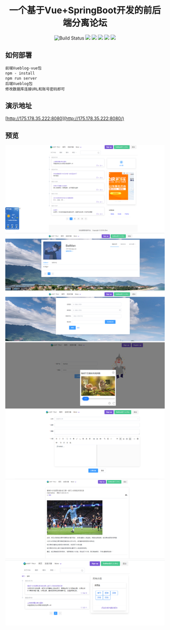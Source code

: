 <h1 align="center">
一个基于Vue+SpringBoot开发的前后端分离论坛
</h1>
<p align="center">
	<a>
		<img src="https://img.shields.io/badge/Java-1.8-brightgreen" alt="Build Status">
	</a>
	<a>
		<img src="https://img.shields.io/badge/MyBatisPlus-3.2.0-brightgreen">
	</a>
	<a>
		<img src="https://img.shields.io/badge/SpringBoot-1.4.1-red">
	</a>
	<a>
		<img src="https://img.shields.io/badge/Maven-3.8.1-red">
	</a>
	<a>
		<img src="https://img.shields.io/badge/Vue-2.6.11-brightgreen">
	</a>
	<a>
		<img src="https://img.shields.io/badge/npm-6.14.15-green">
	</a>
</p>

## 如何部署
    前端Vueblog-vue包
    npm - install
    npm run server
    后端Vueblog包
    修改数据库连接URL和账号密码即可
    
## 演示地址
[http://175.178.35.222:8080](http://175.178.35.222:8080/)
## 预览
![](https://github.com/runxu/forum/blob/master/images/1.png)
![](https://github.com/runxu/forum/blob/master/images/2.png)
![](https://github.com/runxu/forum/blob/master/images/3.png)
![](https://github.com/runxu/forum/blob/master/images/4.png)
![](https://github.com/runxu/forum/blob/master/images/5.png)
![](https://github.com/runxu/forum/blob/master/images/6.png)
![](https://github.com/runxu/forum/blob/master/images/7.png)

    


